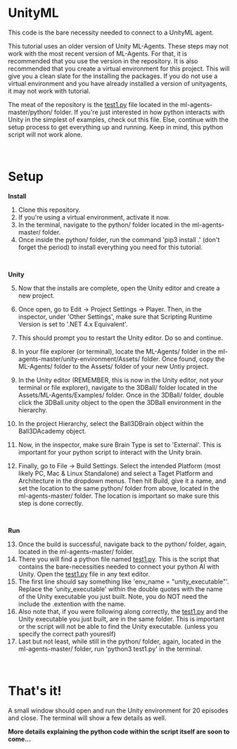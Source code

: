 # UnityML

This code is the bare necessity needed to connect to a UnityML agent.

This tutorial uses an older version of Unity ML-Agents. These steps may not work with the most recent version of ML-Agents. For that, it is recommended that you use the version in the repository. It is also recommended that you create a virtual environment for this project. This will give you a clean slate for the installing the packages. If you do not use a virtual environment and you have already installed a version of unityagents, it may not work with tutorial.

The meat of the repository is the <a href="ml-agents-master/python/test1.py">test1.py</a> file located in the ml-agents-master/python/ folder. If you're just interested in how python interacts with Unity in the simplest of examples, check out this file. Else, continue with the setup process to get everything up and running. Keep in mind, this python script will not work alone.

<br/>

# Setup

<b>Install</b>

1. Clone this repository.
2. If you're using a virtual environment, activate it now.
3. In the terminal, navigate to the python/ folder located in the ml-agents-master/ folder.
4. Once inside the python/ folder, run the command 'pip3 install .' (don't forget the period) to install everything you need for this tutorial.

<br/>

<b>Unity</b>

5. Now that the installs are complete, open the Unity editor and create a new project.
6. Once open, go to Edit -> Project Settings -> Player. Then, in the inspector, under 'Other Settings', make sure that Scripting Runtime Version is set to '.NET 4.x Equivalent'.
7. This should prompt you to restart the Unity editor. Do so and continue.
8. In your file explorer (or terminal), locate the ML-Agents/ folder in the ml-agents-master/unity-environment/Assets/ folder. Once found, copy the ML-Agents/ folder to the Assets/ folder of your new Untiy project.
9. In the Unity editor (REMEMBER, this is now in the Unity editor, not your terminal or file explorer), navigate to the 3DBall/ folder located in the Assets/ML-Agents/Examples/ folder. Once in the 3DBall/ folder, double click the 3DBall.unity object to the open the 3DBall environment in the hierarchy.

10. In the project Hierarchy, select the Ball3DBrain object within the Ball3DAcademy object.
11. Now, in the inspector, make sure Brain Type is set to 'External'. This is important for your python script to interact with the Unity brain.
12. Finally, go to File -> Build Settings. Select the intended Platform (most likely PC, Mac & Linux Standalone) and select a Taget Platform and Architecture in the dropdown menus. Then hit Build, give it a name, and set the location to the same python/ folder from above, located in the ml-agents-master/ folder. The location is important so make sure this step is done correctly.

<br/>

<b>Run</b>

13. Once the build is successful, navigate back to the python/ folder, again, located in the ml-agents-master/ folder.
14. There you will find a python file named <a href="ml-agents-master/python/test1.py">test1.py</a>. This is the script that contains the bare-necessities needed to connect your python AI with Unity. Open the <a href="ml-agents-master/python/test1.py">test1.py</a> file in any text editor.
15. The first line should say something like 'env_name = "unity_executable"'. Replace the 'unity_executable' within the double quotes with the name of the Unity executable you just built. Note, you do NOT need the include the .extention with the name.
16. Also note that, if you were following along correctly, the <a href="ml-agents-master/python/test1.py">test1.py</a> and the Unity executable you just built, are in the same folder. This is important or the script will not be able to find the Unity executable. (unless you specify the correct path youreslf)
17. Last but not least, while still in the python/ folder, again, located in the ml-agents-master/ folder, run 'python3 test1.py' in the terminal.

<br/>

# That's it!

A small window should open and run the Unity environment for 20 episodes and close. The terminal will show a few details as well.


<b>More details explaining the python code within the script itself are soon to come...</b>
